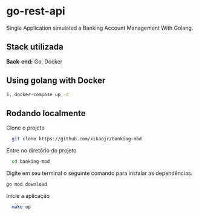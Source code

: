 # go-rest-api
Single Application simulated a Banking Account Management With Golang.
## Stack utilizada

**Back-end:** Go, Docker

## Using golang with Docker

```bash
1. docker-compose up -d
```

## Rodando localmente

Clone o projeto

```bash
  git clone https://github.com/xikaojr/banking-mod
```

Entre no diretório do projeto

```bash
  cd banking-mod
```

Digite em seu terminal o seguinte comando para instalar as dependências.

```bash
go mod download
```

Inicie a aplicação

```bash
  make up
```